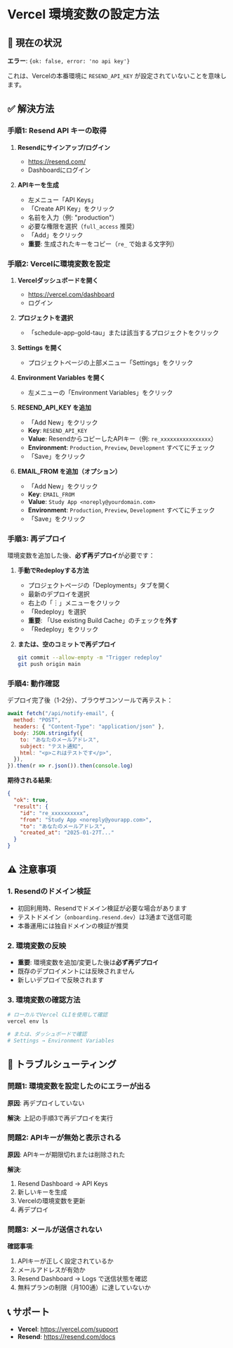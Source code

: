 # Vercel 環境変数の設定方法

## 🔴 現在の状況

**エラー**: `{ok: false, error: 'no api key'}`

これは、Vercelの本番環境に `RESEND_API_KEY` が設定されていないことを意味します。

## ✅ 解決方法

### 手順1: Resend API キーの取得

1. **Resendにサインアップ/ログイン**
   - https://resend.com/
   - Dashboardにログイン

2. **APIキーを生成**
   - 左メニュー「API Keys」
   - 「Create API Key」をクリック
   - 名前を入力（例: "production"）
   - 必要な権限を選択（`full_access` 推奨）
   - 「Add」をクリック
   - **重要**: 生成されたキーをコピー（`re_` で始まる文字列）

### 手順2: Vercelに環境変数を設定

1. **Vercelダッシュボードを開く**
   - https://vercel.com/dashboard
   - ログイン

2. **プロジェクトを選択**
   - 「schedule-app-gold-tau」または該当するプロジェクトをクリック

3. **Settings を開く**
   - プロジェクトページの上部メニュー「Settings」をクリック

4. **Environment Variables を開く**
   - 左メニューの「Environment Variables」をクリック

5. **RESEND_API_KEY を追加**
   - 「Add New」をクリック
   - **Key**: `RESEND_API_KEY`
   - **Value**: ResendからコピーしたAPIキー（例: `re_xxxxxxxxxxxxxxxx`）
   - **Environment**: `Production`, `Preview`, `Development` すべてにチェック
   - 「Save」をクリック

6. **EMAIL_FROM を追加（オプション）**
   - 「Add New」をクリック
   - **Key**: `EMAIL_FROM`
   - **Value**: `Study App <noreply@yourdomain.com>`
   - **Environment**: `Production`, `Preview`, `Development` すべてにチェック
   - 「Save」をクリック

### 手順3: 再デプロイ

環境変数を追加した後、**必ず再デプロイ**が必要です：

1. **手動でRedeployする方法**
   - プロジェクトページの「Deployments」タブを開く
   - 最新のデプロイを選択
   - 右上の「︙」メニューをクリック
   - 「Redeploy」を選択
   - **重要**: 「Use existing Build Cache」のチェックを**外す**
   - 「Redeploy」をクリック

2. **または、空のコミットで再デプロイ**
   ```bash
   git commit --allow-empty -m "Trigger redeploy"
   git push origin main
   ```

### 手順4: 動作確認

デプロイ完了後（1-2分）、ブラウザコンソールで再テスト：

```javascript
await fetch("/api/notify-email", {
  method: "POST",
  headers: { "Content-Type": "application/json" },
  body: JSON.stringify({
    to: "あなたのメールアドレス",
    subject: "テスト通知",
    html: "<p>これはテストです</p>",
  }),
}).then(r => r.json()).then(console.log)
```

**期待される結果**:
```json
{
  "ok": true,
  "result": {
    "id": "re_xxxxxxxxxx",
    "from": "Study App <noreply@yourapp.com>",
    "to": "あなたのメールアドレス",
    "created_at": "2025-01-27T..."
  }
}
```

## ⚠️ 注意事項

### 1. Resendのドメイン検証
- 初回利用時、Resendでドメイン検証が必要な場合があります
- テストドメイン（`onboarding.resend.dev`）は3通まで送信可能
- 本番運用には独自ドメインの検証が推奨

### 2. 環境変数の反映
- **重要**: 環境変数を追加/変更した後は**必ず再デプロイ**
- 既存のデプロイメントには反映されません
- 新しいデプロイで反映されます

### 3. 環境変数の確認方法
```bash
# ローカルでVercel CLIを使用して確認
vercel env ls

# または、ダッシュボードで確認
# Settings → Environment Variables
```

## 🐛 トラブルシューティング

### 問題1: 環境変数を設定したのにエラーが出る

**原因**: 再デプロイしていない

**解決**: 上記の手順3で再デプロイを実行

### 問題2: APIキーが無効と表示される

**原因**: APIキーが期限切れまたは削除された

**解決**:
1. Resend Dashboard → API Keys
2. 新しいキーを生成
3. Vercelの環境変数を更新
4. 再デプロイ

### 問題3: メールが送信されない

**確認事項**:
1. APIキーが正しく設定されているか
2. メールアドレスが有効か
3. Resend Dashboard → Logs で送信状態を確認
4. 無料プランの制限（月100通）に達していないか

## 📞 サポート

- **Vercel**: https://vercel.com/support
- **Resend**: https://resend.com/docs

